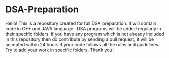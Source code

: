 # DSA-Preparation
Hello! This is a repository created for full DSA preparation. It will contain code in C++ and JAVA language . DSA programs will be added regularly in their specific folders. If you have any program which is not already included in this repository then do contribute by sending a pull request, it will be accepted within 24 hours if your code follows all the rules and guidelines. Try to add your work in specific folders. Thank you ! 
